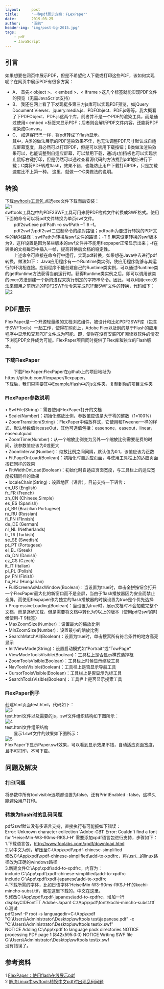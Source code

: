 ```yaml
---
layout:     post
title:      "一种pdf展示方案：FLexPaper"
date:       2019-03-25
author:     "汤航"
header-img: "img/post-bg-2015.jpg"
tags:
    - pdf
    - JavaScript
---
```



##  引言
如果想要在网页中展示PDF，但是不希望他人下载或打印这些PDF，该如何实现呢？在网页中展示PDF有很多方案：
* A、    首先< object >、< embed >、< iframe >这几个标签就能实现PDF文件的预览（无需JavaScript支持）
* B、    我还在网上看了下发现挺多第三方js库可以实现PDF预览，如jQuery Document Viewer、jquery.media.js、PDFObject、PDF.js等等。我大概看了下PDFObject、PDF.js这两个库，前者并不是一个PDF的渲染工具，而是通过使用< embed >标签来显示PDF；后者则会解析PDF文件内容，还能将PDF渲染成Canvas。
* C、    如道客巴巴一样，将pdf转成了flash显示。  
其中，A类的做法展示的PDF渲染效果不佳，也无法调整PDF尺寸默认成自适应屏幕宽度，且必然可以打印PDF，但是可以禁用下载按钮；B类做法渲染效果可以，也能调整到自适应屏幕，可以禁用下载，通过js加挡板也可以实现禁止鼠标右键打印，但是仍然可以通过查看源代码的方法找到pdf地址进行下载；C类将PDF转成flash，效果不错，也能防止用户下载打印PDF，只是加载速度比不上第一种。
这里，就做一个C类做法的说明。
## 转换
下载[swftools工具包](http://www.swftools.org/download.html),点选exe文件下载而后安装：  
 ![1](/img/1903/03/th/1.png)  
swftools工具包中的PDF2SWF工具可用来将PDF格式文件转换成SWF格式。使用下面的命令可以将pdf文件转换为单页swf文件。  
　　pdf2swf.exe  pdfPath  –o swfPath  –T 9  –f。  
　　pdf2swf为pdf2swf二进制命令的绝对路径；pdfpath为要进行转换的PDF文件的绝对路径；swfPath为转换后swf文件的路径；-T 9 用来设定转换的swf版本为9，这样设置是因为某些版本的swf文件并不能用flexpaper正常显示出来；-f在转换的文档每页中插入一帧，提高转换后文档的稳定性。  
　　上述命令可直接在命令行中运行，实现pdf转换，如果想在Java中去进行pdf转换，做法如下： Java应用程序有一个Runtime类实例，使应用程序能够与其运行的环境相连接。应用程序不能创建自己的Runtime类实例，可以通过Runtime类的getRuntime方法获得当前运行时。获得Runtime类实例之后，即可以调用该类的exec方法创建一个新的进程来执行制定的字符串命令。因此，可以利用exec方法来调用之前所述的PDF2SWF命令来完成PDF至SWF文件的转换，代码如下：  
  ![2](/img/1903/03/th/2.png)
　
## PDF展示
FlexPaper是一个开源轻量级的文档浏览组件，被设计和比如PDF2SWF库（包含于SWFTools）一起工作，使得在网页上，Adobe Flex以及别的基于Flash的应用程序中显示和交互PDF文件成为可能。即，使得在没有安装PDF阅读器软件的情况下浏览PDF文件成为可能。FlexPaper项目同时提供了Flex库和独立的Flash版本。  
### 下载FlexPaper
　　下载FlexPaper:FlexPaper在github上的项目地址为https://github.com/flexpaper/flexpaper。  
下载后，我们只需要其中Example/flash中的js文件夹，复制到你的项目文件夹
### FlexPaper参数说明
•    SwfFile(String)：需要使用FlexPaper打开的文档  
•    Scale(Number)：初始化缩放比例，参数值应该是大于零的整数（1=100%）  
•    ZoomTransition(String)：FlexPaper中缩放样式，它使用和Tweener一样的样式，默认参数值为easeOut，其他可选值包括：easenone，easeout，linear，easeoutquad  
•    ZoomTime(Number)：从一个缩放比例变为另外一个缩放比例需要花费的时间，该参数值应该为0或更大  
•    ZoomInterval(Number)：缩放比例之间间隔，默认值为0.1，该值应该为正数  
•    FitPageOnLoad(Boolean)：初始化时自适应页面，与使用工具栏上的适应页面按钮同样的效果  
•    FitWidthOnLoad(Boolean)：初始化时自适应页面宽度，与工具栏上的适应宽度按钮同样的效果  
•    localeChain(String)：设置地区（语言），目前支持一下语言：  
en_US (English)  
fr_FR (French)  
zh_CN (Chinese,Simple)  
es_ES (Spanish)  
pt_BR (Brazilian Portugese)  
ru_RU (Russian)  
fi_FN (FInnish)  
de_DE (German)  
nl_NL (Netherlands)  
tr_TR (Turkish)  
se_SE (Swedish)  
pt_PT (Portugese)  
el_EL (Greek)  
da_DN (Danish)  
cz_CS (Czech)  
it_IT (Italian)  
pl_PL (Polish)  
pv_FN (Finish)  
hu_HU (Hungarian)  
•    FullScreenAsMaxWindow(Boolean)：当设置为true时，单击全拼按钮会打开一个FlexPaper最大化的新窗口而不是全屏，当由于flash播放器因为安全而禁止全屏，而使用flexpaper作为独立的flash播放器的时候设置为true是个优先选择  
•    ProgressiveLoading(Boolean)：当设置为true时，展示文档时不会加载完整个文档，而是逐步加载，但是需要将文档中转化为9以上的版本（使用pdf2swf的时候使用-T 9标签）  
•    MaxZoomSize(Number)：设置最大的缩放比例  
•    MinZoomSize(Number)：设置最小的缩放比例  
•    SearchMatchAll(Boolean)：设置为true时，单击搜索所有符合条件的地方高亮显示  
•    InitViewMode(String)：设置启动模式如“Portrait”或“TowPage”  
•    ViewModeToolsVisible(Boolean)：工具栏上是否显示样式选择框  
•    ZoomToolsVisible(Boolean)：工具栏上时候显示缩放工具  
•    NavToolsVisible(Boolean)：工具栏上是否显示导航工具  
•    CursorToolsVisible(Boolean)：工具栏上是否显示光标工具  
•    SearchToolsVisible(Boolean)：工具栏上是否显示搜索工具  
### FlexPaper例子
创建html页面test.html，代码如下：  
  ![3](/img/1903/03/th/3.png)  
test.html文件以及需要的js，swf文件组织结构如下图所示：  
 ![4](/img/1903/03/th/4.png)  
test.html文件组织结构  
　　显示1.swf文件的效果如下图所示：  
  ![5](/img/1903/03/th/5.png)  
FlexPaper下显示Paper.swf效果，可以看到显示效果不错，自动适应页面宽度，且不可打印，不可下载。  
## 问题及解决
### 打印问题
将参数中所有toolvisible选项都设置为false，还有PrintEnabled : false，这样久能避免用户打印。

### 转换为flash时的乱码问题
pdf2swf默认没有多语言支持，直接执行有可能报如下错误：  
Error: Unknown character collection 'Adobe-GB1'
Error: Couldn't find a font for 'HeiseiMin-W3-90ms-RKSJ-H'
需要添加xpdf语言包进行支持，步骤如下：  
1.下载语言包，http://www.foolabs.com/xpdf/download.html  
2.以中文为例，解压至C:\App\xpdf\xpdf-chinese-simplified  
修改C:\App\xpdf\xpdf-chinese-simplified\add-to-xpdfrc，将/usr/…的linux路径改为正确的windows路径  
3.新建文件C:\App\xpdf\add-to-xpdfrc，内容为：  
include C:\App\xpdf\xpdf-chinese-simplified\add-to-xpdfrc  
include C:\App\xpdf\xpdf-japanese\add-to-xpdfrc  
4.下载所需的字体，比如日语字体'HeiseiMin-W3-90ms-RKSJ-H'的kochi-mincho-subst.ttf，我在这里下载的。中文在这里。  
5.修改C:\App\xpdf\xpdf-japanese\add-to-xpdfrc，增加一行displayCIDFontTT Adobe-Japan1 C:\App\xpdf\font\kochi-mincho-subst.ttf  
6.测试  
pdf2swf -P root -s languagedir=C:\App\xpdf  "C:\Users\Administrator\Desktop\swftools test\japanese.pdf" -o "C:\Users\Administrator\Desktop\swftools test\x.swf"  
NOTICE  Adding C:\App\xpdf to language pack directories
NOTICE  processing PDF page 1 (842x595:0:0)
NOTICE  Writing SWF file C:\Users\Administrator\Desktop\swftools test\x.swf  
没有错误了。  
## 参考资料
1 [FlexPaper：使用flash在线展示pdf]( http://www.bbtang.info/linux/805.html
)  
2 [解决Linux中swftools转换中文pdf时出现乱码问题](http://www.bbtang.info/linux/805.html)
